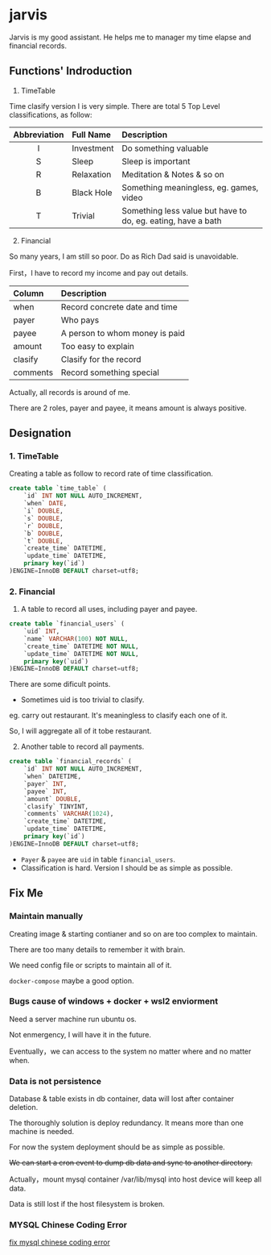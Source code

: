 # jarvis

Jarvis is my good assistant. He helps me to manager my time elapse and financial records.

## Functions' Indroduction

1. TimeTable

Time clasify version I is very simple. There are total 5 Top Level classifications, as follow:

| Abbreviation | Full Name  | Description                                                  |
| :----------: | :--------- | :----------------------------------------------------------- |
|      I      | Investment | Do something valuable                                        |
|      S      | Sleep      | Sleep is important                                           |
|      R      | Relaxation | Meditation & Notes & so on                                   |
|      B      | Black Hole | Something meaningless, eg. games, video                      |
|      T      | Trivial    | Something less value but have to do, eg. eating, have a bath |

2. Financial

So many years, I am still so poor. Do as Rich Dad said is unavoidable.

First，I have to record my income and pay out details.

| Column   | Description                    |
| :------- | :----------------------------- |
| when     | Record concrete date and time  |
| payer    | Who pays                       |
| payee    | A person to whom money is paid |
| amount   | Too easy to explain            |
| clasify  | Clasify for the record         |
| comments | Record something special       |

Actually, all records is around of me.

There are 2 roles, payer and payee, it means amount is always positive.

## Designation

### 1. TimeTable

Creating a table as follow to record rate of time classification.

```sql
create table `time_table` (
    `id` INT NOT NULL AUTO_INCREMENT,
    `when` DATE,
    `i` DOUBLE,
    `s` DOUBLE,
    `r` DOUBLE,
    `b` DOUBLE,
    `t` DOUBLE,
    `create_time` DATETIME,
    `update_time` DATETIME,
    primary key(`id`)
)ENGINE=InnoDB DEFAULT charset=utf8;
```

### 2. Financial

1. A table to record all uses, including payer and payee.

```sql
create table `financial_users` (
    `uid` INT,
    `name` VARCHAR(100) NOT NULL,
    `create_time` DATETIME NOT NULL,
    `update_time` DATETIME NOT NULL,
    primary key(`uid`)
)ENGINE=InnoDB DEFAULT charset=utf8;
```

There are some dificult points.

- Sometimes uid is too trivial to clasify.

eg. carry out restaurant. It's meaningless to clasify each one of it.

So, I will aggregate all of it tobe restaurant.

2. Another table to record all payments.

```sql
create table `financial_records` (
    `id` INT NOT NULL AUTO_INCREMENT,
    `when` DATETIME,
    `payer` INT,
    `payee` INT,
    `amount` DOUBLE,
    `clasify` TINYINT,
    `comments` VARCHAR(1024),
    `create_time` DATETIME,
    `update_time` DATETIME,
    primary key(`id`)
)ENGINE=InnoDB DEFAULT charset=utf8;
```

- `Payer` & `payee` are `uid` in table `financial_users`.
- Classification is hard. Version I should be as simple as possible.

## Fix Me

### Maintain manually

Creating image & starting contianer and so on are too complex to maintain.

There are too many details to remember it with brain.

We need config file or scripts to maintain all of it.

`docker-compose` maybe a good option.

### Bugs cause of windows + docker + wsl2 enviorment

Need a server machine run ubuntu os.

Not enmergency, I will have it in the future.

Eventually，we can access to the system no matter where and no matter when.

### Data is not persistence

Database & table exists in db container, data will lost after container deletion.

The thoroughly solution is deploy redundancy. It means more than one machine is needed.

For now the system deployment should be as simple as possible.

~~We can start a cron event to dump db data and sync to another directory.~~

Actually，mount mysql container /var/lib/mysql into host device will keep all data.

Data is still lost if the host filesystem is broken.

### MYSQL Chinese Coding Error

[fix mysql chinese coding error](https://blog.csdn.net/m0_38023584/article/details/105584623)
